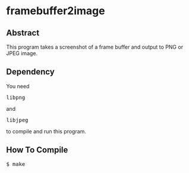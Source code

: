 # framebuffer2image

## Abstract
This program takes a screenshot of a frame buffer and output to PNG or JPEG image.

## Dependency
You need <pre>libpng</pre> and <pre>libjpeg</pre> to compile and run this program.

## How To Compile
<pre>
$ make
</pre>
